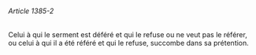 ###### Article 1385-2

Celui à qui le serment est déféré et qui le refuse ou ne veut pas le référer, ou celui à qui il a été référé et qui le refuse, succombe dans sa prétention.

